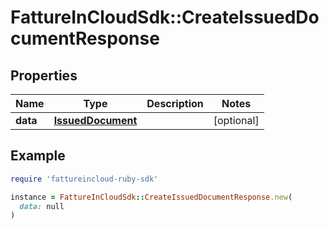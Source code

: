 # FattureInCloudSdk::CreateIssuedDocumentResponse

## Properties

| Name | Type | Description | Notes |
| ---- | ---- | ----------- | ----- |
| **data** | [**IssuedDocument**](IssuedDocument.md) |  | [optional] |

## Example

```ruby
require 'fattureincloud-ruby-sdk'

instance = FattureInCloudSdk::CreateIssuedDocumentResponse.new(
  data: null
)
```

